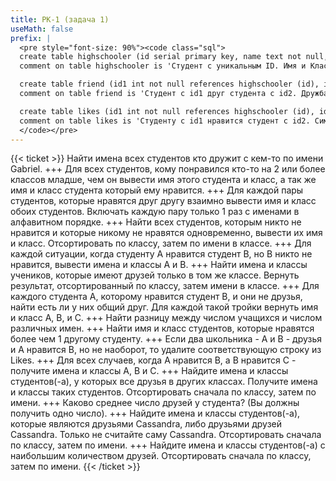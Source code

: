 ```yaml
---
title: РК-1 (задача 1)
useMath: false
prefix: |
  <pre style="font-size: 90%"><code class="sql">
  create table highschooler (id serial primary key, name text not null, grade smallint not null);
  comment on table highschooler is 'Студент с уникальным ID. Имя и Класс.';

  create table friend (id1 int not null references highschooler (id), id2 int not null references highschooler (id));
  comment on table friend is 'Студент с id1 друг студента с id2. Дружба взаимная, если есть запись (123, 456), то есть и (456, 123).';

  create table likes (id1 int not null references highschooler (id), id2 int not null references highschooler (id));
  comment on table likes is 'Студенту с id1 нравится студент с id2. Симпатии не взаимны, если есть запись (123, 456), то необязательно есть (456, 123).';
  </code></pre>
---
```

{{< ticket >}}
Найти имена всех студентов кто дружит с кем-то по имени Gabriel.
+++
Для всех студентов, кому понравился кто-то на 2 или более классов младше, чем он вывести имя этого студента и класс, а так же имя и класс студента который ему нравится.
+++
Для каждой пары студентов, которые нравятся друг другу взаимно вывести имя и класс обоих студентов. Включать каждую пару только 1 раз с именами в алфавитном порядке.
+++
Найти всех студентов, которым никто не нравится и которые никому не нравятся одновременно, вывести их имя и класс. Отсортировать по классу, затем по имени в классе.
+++
Для каждой ситуации, когда студенту A нравится студент B, но B никто не нравится, вывести имена и классы A и B.
+++
Найти имена и классы учеников, которые имеют друзей только в том же классе. Вернуть результат, отсортированный по классу, затем имени в классе.
+++
Для каждого студента A, которому нравится студент B, и они не друзья, найти есть ли у них общий друг. Для каждой такой тройки вернуть имя и класс  A, B, и C.
+++
Найти разницу между числом учащихся и числом различных имен.
+++
Найти имя и класс студентов, которые нравятся более чем 1 другому студенту.
+++
Если два школьника - А и В - друзья и А нравится В, но не наоборот, то удалите соответствующую строку из Likes.
+++
Для всех  случаев, когда А нравится В, а В нравится С - получите имена и классы А, В и С.
+++
Найдите имена и классы студентов(-а), у которых все друзья в других классах. Получите имена и классы таких студентов. Отсортировать сначала по классу, затем по имени.
+++
Каково среднее число друзей у студента? (Вы должны получить одно число).
+++
Найдите имена и классы студентов(-а), которые являются друзьями Cassandra, либо друзьями друзей Cassandra. Только не считайте саму Cassandra. Отсортировать сначала по классу, затем по имени.
+++
Найдите имена и классы студентов(-а) с наибольшим количеством друзей. Отсортировать сначала по классу, затем по имени.
{{< /ticket >}}
